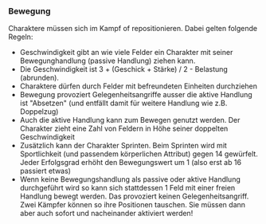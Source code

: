 ### Bewegung

Charaktere müssen sich im Kampf of repositionieren. Dabei gelten folgende Regeln:

* Geschwindigkeit gibt an wie viele Felder ein Charakter mit seiner Bewegunghandlung (passive Handlung) ziehen kann.
* Die Geschwindigkeit ist 3 + (Geschick + Stärke) / 2 - Belastung (abrunden).
* Charaktere dürfen durch Felder mit befreundeten Einheiten durchziehen
* Bewegung provoziert Gelegenheitsangriffe ausser die aktive Handlung ist "Absetzen" (und entfällt damit für weitere
Handlung wie z.B. Doppelzug)
* Auch die aktive Handlung kann zum Bewegen genutzt werden. Der Charakter zieht eine Zahl von Feldern in Höhe seiner
doppelten Geschwindigkeit
* Zusätzlich kann der Charakter Sprinten. Beim Sprinten wird mit Sportlichkeit (und passendem körperlichen Attribut)
gegen 14 gewürfelt. Jeder Erfolgsgrad erhöht den Bewegungswert um 1 (also erst ab 16 passiert etwas)
* Wenn keine Bewegungshandlung als passive oder aktive Handlung durchgeführt wird so kann sich stattdessen 1 Feld mit
einer freien Handlung bewegt werden. Das provoziert keinen Gelegenheitsangriff. Zwei Kämpfer können so ihre
Positionen tauschen. Sie müssen dann aber auch sofort und nacheinander aktiviert werden!
